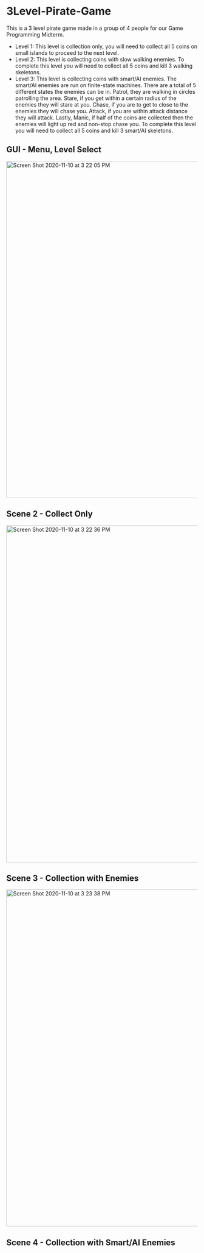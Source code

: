 # 3Level-Pirate-Game
This is a 3 level pirate game made in a group of 4 people for our Game Programming Midterm.  
-  Level 1: This level is collection only, you will need to collect all 5 coins on small islands to proceed to the next level.
-  Level 2: This level is collecting coins with slow walking enemies.  To complete this level you will need to collect all 5 coins and kill 3 walking skeletons.
-  Level 3: This level is collecting coins with smart/AI enemies.  The smart/AI enemies are run on finite-state machines. There are a total of 5 different states the enemies can be in.  Patrol, they are walking in circles patrolling the area.  Stare, if you get within a certain radius of the enemies they will stare at you.  Chase, if you are to get to close to the enemies they will chase you.  Attack, if you are within attack distance they will attack.  Lastly, Manic, if half of the coins are collected then the enemies will light up red and non-stop chase you.  To complete this level you will need to collect all 5 coins and kill 3 smart/AI skeletons.

## GUI - Menu, Level Select
<img width="885" alt="Screen Shot 2020-11-10 at 3 22 05 PM" src="https://user-images.githubusercontent.com/71845592/98745775-03f72980-2369-11eb-9e3d-a8c0c7181792.png">

## Scene 2 - Collect Only
<img width="885" alt="Screen Shot 2020-11-10 at 3 22 36 PM" src="https://user-images.githubusercontent.com/71845592/98745831-2a1cc980-2369-11eb-9238-d6c28beb787f.png">

## Scene 3 - Collection with Enemies
<img width="885" alt="Screen Shot 2020-11-10 at 3 23 38 PM" src="https://user-images.githubusercontent.com/71845592/98745896-4e78a600-2369-11eb-92e0-9c132c79dbf3.png">

## Scene 4 - Collection with Smart/AI Enemies
